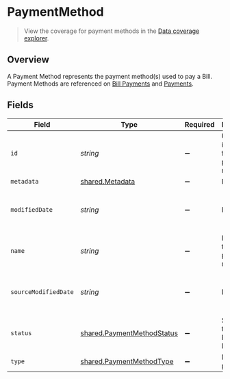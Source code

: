 # PaymentMethod

> View the coverage for payment methods in the <a className="external" href="https://knowledge.codat.io/supported-features/accounting?view=tab-by-data-type&dataType=paymentMethods" target="_blank">Data coverage explorer</a>.

## Overview

A Payment Method represents the payment method(s) used to pay a Bill. Payment Methods are referenced on [Bill Payments](https://docs.codat.io/sync-for-payables-api#/schemas/BillPayment) and [Payments](https://docs.codat.io/sync-for-payables-api#/schemas/Payment).


## Fields

| Field                                                                           | Type                                                                            | Required                                                                        | Description                                                                     | Example                                                                         |
| ------------------------------------------------------------------------------- | ------------------------------------------------------------------------------- | ------------------------------------------------------------------------------- | ------------------------------------------------------------------------------- | ------------------------------------------------------------------------------- |
| `id`                                                                            | *string*                                                                        | :heavy_minus_sign:                                                              | Unique identifier for the payment method.                                       |                                                                                 |
| `metadata`                                                                      | [shared.Metadata](../../../sdk/models/shared/metadata.md)                       | :heavy_minus_sign:                                                              | N/A                                                                             |                                                                                 |
| `modifiedDate`                                                                  | *string*                                                                        | :heavy_minus_sign:                                                              | N/A                                                                             | 2022-10-23 00:00:00 +0000 UTC                                                   |
| `name`                                                                          | *string*                                                                        | :heavy_minus_sign:                                                              | Name of the payment method.                                                     |                                                                                 |
| `sourceModifiedDate`                                                            | *string*                                                                        | :heavy_minus_sign:                                                              | N/A                                                                             | 2022-10-23 00:00:00 +0000 UTC                                                   |
| `status`                                                                        | [shared.PaymentMethodStatus](../../../sdk/models/shared/paymentmethodstatus.md) | :heavy_minus_sign:                                                              | Status of the Payment Method.                                                   |                                                                                 |
| `type`                                                                          | [shared.PaymentMethodType](../../../sdk/models/shared/paymentmethodtype.md)     | :heavy_minus_sign:                                                              | Method of payment.                                                              |                                                                                 |